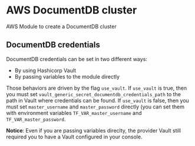 # AWS DocumentDB cluster
AWS Module to create a DocumentDB cluster

## DocumentDB credentials
DocumentDB credentials can be set in two different ways:
* By using Hashicorp Vault
* By passing variables to the module directly

Those behaviors are driven by the flag `use_vault`. If `use_vault` is true, then you must set `vault_generic_secret_documentdb_credentials_path` to the path in Vault where credentials can be found. If `use_vault` is false, then you must set `master_username` and `master_password` directly (you can set them with environment variables `TF_VAR_master_username` and `TF_VAR_master_password`.

**Notice**: Even if you are passing variables direclty, the provider Vault still required you to have a Vault configured in your console.